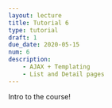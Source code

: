 ```yaml
---
layout: lecture
title: Tutorial 6
type: tutorial
draft: 1
due_date: 2020-05-15
num: 6
description:
    - AJAX + Templating
    - List and Detail pages
---
```


Intro to the course!